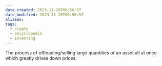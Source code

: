 ```yaml
---
date_created: 2023-11-20T00:56:57
date_modified: 2023-11-20T00:56:57
aliases: 
tags:
  - crypto
  - encyclopedia
  - investing
---
```

The process of offloading/selling large quantities of an asset all at once which greatly drives down prices.